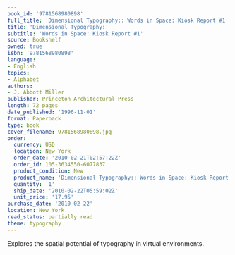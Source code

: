 ```yaml
---
book_id: '9781568980898'
full_title: 'Dimensional Typography:: Words in Space: Kiosk Report #1'
title: 'Dimensional Typography:'
subtitle: 'Words in Space: Kiosk Report #1'
source: Bookshelf
owned: true
isbn: '9781568980898'
language:
- English
topics:
- Alphabet
authors:
- J. Abbott Miller
publisher: Princeton Architectural Press
length: 72 pages
date_published: '1996-11-01'
format: Paperback
type: book
cover_filename: 9781568980898.jpg
order:
  currency: USD
  location: New York
  order_date: '2010-02-21T02:57:22Z'
  order_id: 105-3634550-6077837
  product_condition: New
  product_name: 'Dimensional Typography:: Words in Space: Kiosk Report #1'
  quantity: '1'
  ship_date: '2010-02-22T05:59:02Z'
  unit_price: '17.95'
purchase_date: '2010-02-22'
location: New York
read_status: partially read
theme: typography
---
```

Explores the spatial potential of typography in virtual environments.
